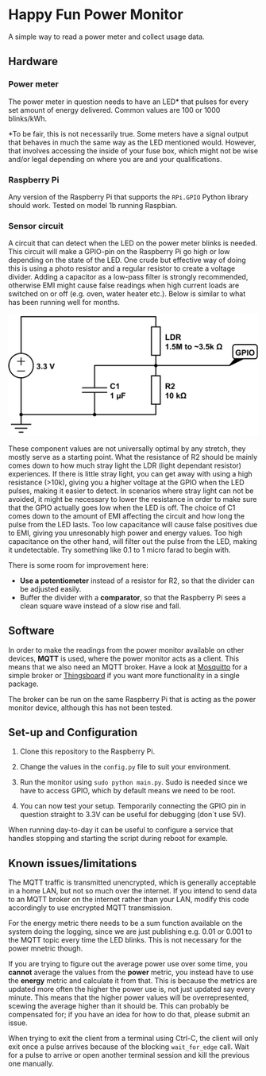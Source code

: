# Happy Fun Power Monitor
A simple way to read a power meter and collect usage data.

## Hardware

### Power meter
The power meter in question needs to have an LED* that pulses for every set amount of energy delivered. Common values are 100 or 1000 blinks/kWh.

*To be fair, this is not necessarily true. Some meters have a signal output that behaves in much the same way as the LED mentioned would. However, that involves accessing the inside of your fuse box, which might not be wise and/or legal depending on where you are and your qualifications.

### Raspberry Pi
Any version of the Raspberry Pi that supports the `RPi.GPIO` Python library should work. Tested on model 1b running Raspbian. 

### Sensor circuit
A circuit that can detect when the LED on the power meter blinks is needed. This circuit will make a GPIO-pin on the Raspberry Pi go high or low depending on the state of the LED. One crude but effective way of doing this is using a photo resistor and a regular resistor to create a voltage divider. Adding a capacitor as a low-pass filter is strongly recommended, otherwise EMI might cause false readings when high current loads are switched on or off (e.g. oven, water heater etc.). Below is similar to what has been running well for months.

![Circuit Diagram](https://raw.githubusercontent.com/Mupperry/HFPM/master/images/circuit_diagram.png)

These component values are not universally optimal by any stretch, they mostly serve as a starting point. 
What the resistance of R2 should be mainly comes down to how much stray light the LDR (light dependant resistor) experiences. If there is little stray light, you can get away with using a high resistance (>10k), giving you a higher voltage at the GPIO when the LED pulses, making it easier to detect. In scenarios where stray light can not be avoided, it might be necessary to lower the resistance in order to make sure that the GPIO actually goes low when the LED is off.
The choice of C1 comes down to the amount of EMI affecting the circuit and how long the pulse from the LED lasts. Too low capacitance will cause false positives due to EMI, giving you unresonably high power and energy values. Too high capacitance on the other hand, will filter out the pulse from the LED, making it undetectable. Try something like 0.1 to 1 micro farad to begin with.

There is some room for improvement here:

- **Use a potentiometer** instead of a resistor for R2, so that the divider can be adjusted easily.
- Buffer the divider with a **comparator**, so that the Raspberry Pi sees a clean square wave instead of a slow rise and fall.

## Software
In order to make the readings from the power monitor available on other devices, **MQTT** is used, where the power monitor acts as a client. This means that we also need an MQTT broker. Have a look at [Mosquitto](https://mosquitto.org/) for a simple broker or [Thingsboard](https://thingsboard.io/) if you want more functionality in a single package.

The broker can be run on the same Raspberry Pi that is acting as the power monitor device, although this has not been tested.

## Set-up and Configuration
1. Clone this repository to the Raspberry Pi.

2. Change the values in the `config.py` file to suit your environment.

3. Run the monitor using `sudo python main.py`. Sudo is needed since we have to access GPIO, which by default means we need to be root.

4. You can now test your setup. Temporarily connecting the GPIO pin in question straight to 3.3V can be useful for debugging (don`t use 5V).

When running day-to-day it can be useful to configure a service that handles stopping and starting the script during reboot for example.

## Known issues/limitations
The MQTT traffic is transmitted unencrypted, which is generally acceptable in a home LAN, but not so much over the internet. If you intend to send data to an MQTT broker on the internet rather than your LAN, modify this code accordingly to use encrypted MQTT transmission.

For the energy metric there needs to be a sum function available on the system doing the logging, since we are just publishing e.g. 0.01 or 0.001 to the MQTT topic every time the LED blinks. This is not necessary for the power mnetric though.

If you are trying to figure out the average power use over some time, you **cannot** average the values from the **power** metric, you instead have to use the **energy** metric and calculate it from that. This is because the metrics are updated more often the higher the power use is, not just updated say every minute. This means that the higher power values will be overrepresented, scewing the average higher than it should be. This can probably be compensated for; if you have an idea for how to do that, please submit an issue.

When trying to exit the client from a terminal using Ctrl-C, the client will only exit once a pulse arrives because of the blocking `wait_for_edge` call. Wait for a pulse to arrive or open another terminal session and kill the previous one manually.